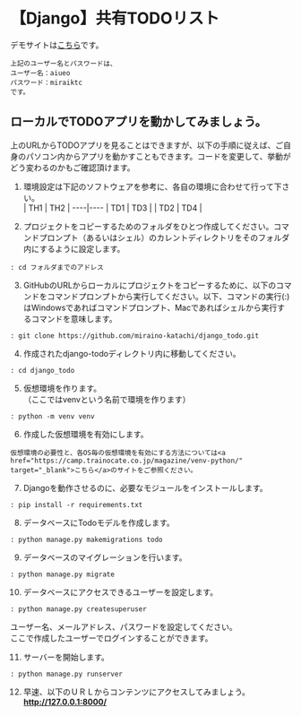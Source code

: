 # 【Django】共有TODOリスト

デモサイトは<a href="https://1110tk.pythonanywhere.com/" target="_blank">こちら</a>です。

```
上記のユーザー名とパスワードは、
ユーザー名：aiueo
パスワード：miraiktc
です。
```

## ローカルでTODOアプリを動かしてみましょう。  

上のURLからTODOアプリを見ることはできますが、以下の手順に従えば、ご自身のパソコン内からアプリを動かすこともできます。コードを変更して、挙動がどう変わるのかもご確認頂けます。  

1. 環境設定は下記のソフトウェアを参考に、各自の環境に合わせて行って下さい。  
| TH1 | TH2 |
----|----
| TD1 | TD3 |
| TD2 | TD4 |

2. プロジェクトをコピーするためのフォルダをひとつ作成してください。コマンドプロンプト（あるいはシェル）のカレントディレクトリをそのフォルダ内にするように設定します。
```
: cd フォルダまでのアドレス
```

3. GitHubのURLからローカルにプロジェクトをコピーするために、以下のコマンドをコマンドプロンプトから実行してください。以下、コマンドの実行(:)はWindowsであればコマンドプロンプト、Macであればシェルから実行するコマンドを意味します。  
```
: git clone https://github.com/miraino-katachi/django_todo.git
```

4. 作成されたdjango-todoディレクトリ内に移動してください。  
```
: cd django_todo
```

5. 仮想環境を作ります。  
（ここではvenvという名前で環境を作ります）  
```
: python -m venv venv
```

6. 作成した仮想環境を有効にします。  
```
仮想環境の必要性と、各OS毎の仮想環境を有効にする方法については<a href="https://camp.trainocate.co.jp/magazine/venv-python/" target="_blank">こちら</a>のサイトをご参照ください。
```

7. Djangoを動作させるのに、必要なモジュールをインストールします。  
```
: pip install -r requirements.txt
```

8. データベースにTodoモデルを作成します。  
```
: python manage.py makemigrations todo
```

9. データベースのマイグレーションを行います。  
```
: python manage.py migrate
```

10. データベースにアクセスできるユーザーを設定します。
```
: python manage.py createsuperuser  
```
ユーザー名、メールアドレス、パスワードを設定してください。  
ここで作成したユーザーでログインすることができます。  

11. サーバーを開始します。  
```
: python manage.py runserver
```

12. 早速、以下のＵＲＬからコンテンツにアクセスしてみましょう。  
  **http://127.0.0.1:8000/**
